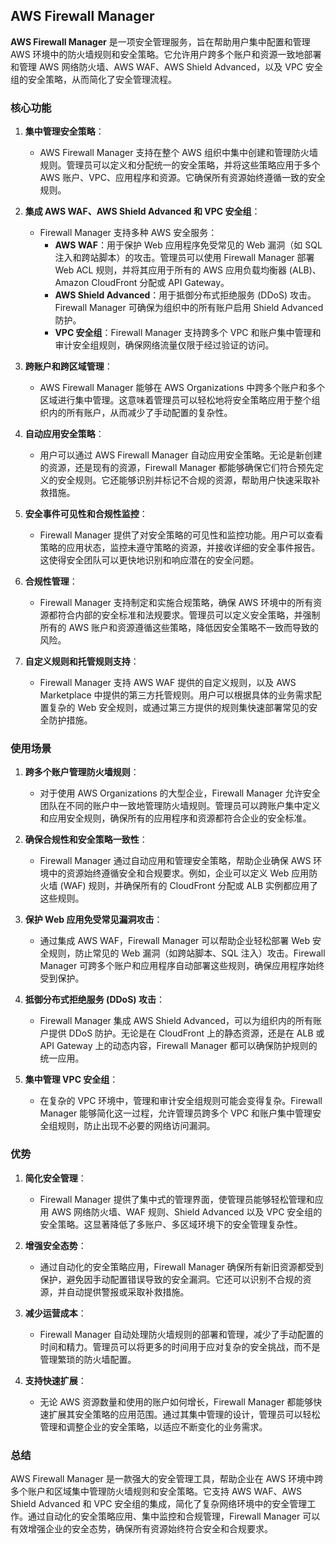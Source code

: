 ## AWS Firewall Manager

**AWS Firewall Manager** 是一项安全管理服务，旨在帮助用户集中配置和管理 AWS 环境中的防火墙规则和安全策略。它允许用户跨多个账户和资源一致地部署和管理 AWS 网络防火墙、AWS WAF、AWS Shield Advanced，以及 VPC 安全组的安全策略，从而简化了安全管理流程。

### 核心功能

1. **集中管理安全策略**：
   - AWS Firewall Manager 支持在整个 AWS 组织中集中创建和管理防火墙规则。管理员可以定义和分配统一的安全策略，并将这些策略应用于多个 AWS 账户、VPC、应用程序和资源。它确保所有资源始终遵循一致的安全规则。

2. **集成 AWS WAF、AWS Shield Advanced 和 VPC 安全组**：
   - Firewall Manager 支持多种 AWS 安全服务：
     - **AWS WAF**：用于保护 Web 应用程序免受常见的 Web 漏洞（如 SQL 注入和跨站脚本）的攻击。管理员可以使用 Firewall Manager 部署 Web ACL 规则，并将其应用于所有的 AWS 应用负载均衡器 (ALB)、Amazon CloudFront 分配或 API Gateway。
     - **AWS Shield Advanced**：用于抵御分布式拒绝服务 (DDoS) 攻击。Firewall Manager 可确保为组织中的所有账户启用 Shield Advanced 防护。
     - **VPC 安全组**：Firewall Manager 支持跨多个 VPC 和账户集中管理和审计安全组规则，确保网络流量仅限于经过验证的访问。

3. **跨账户和跨区域管理**：
   - AWS Firewall Manager 能够在 AWS Organizations 中跨多个账户和多个区域进行集中管理。这意味着管理员可以轻松地将安全策略应用于整个组织内的所有账户，从而减少了手动配置的复杂性。

4. **自动应用安全策略**：
   - 用户可以通过 AWS Firewall Manager 自动应用安全策略。无论是新创建的资源，还是现有的资源，Firewall Manager 都能够确保它们符合预先定义的安全规则。它还能够识别并标记不合规的资源，帮助用户快速采取补救措施。

5. **安全事件可见性和合规性监控**：
   - Firewall Manager 提供了对安全策略的可见性和监控功能。用户可以查看策略的应用状态，监控未遵守策略的资源，并接收详细的安全事件报告。这使得安全团队可以更快地识别和响应潜在的安全问题。

6. **合规性管理**：
   - Firewall Manager 支持制定和实施合规策略，确保 AWS 环境中的所有资源都符合内部的安全标准和法规要求。管理员可以定义安全策略，并强制所有的 AWS 账户和资源遵循这些策略，降低因安全策略不一致而导致的风险。

7. **自定义规则和托管规则支持**：
   - Firewall Manager 支持 AWS WAF 提供的自定义规则，以及 AWS Marketplace 中提供的第三方托管规则。用户可以根据具体的业务需求配置复杂的 Web 安全规则，或通过第三方提供的规则集快速部署常见的安全防护措施。

### 使用场景

1. **跨多个账户管理防火墙规则**：
   - 对于使用 AWS Organizations 的大型企业，Firewall Manager 允许安全团队在不同的账户中一致地管理防火墙规则。管理员可以跨账户集中定义和应用安全规则，确保所有的应用程序和资源都符合企业的安全标准。

2. **确保合规性和安全策略一致性**：
   - Firewall Manager 通过自动应用和管理安全策略，帮助企业确保 AWS 环境中的资源始终遵循安全和合规要求。例如，企业可以定义 Web 应用防火墙 (WAF) 规则，并确保所有的 CloudFront 分配或 ALB 实例都应用了这些规则。

3. **保护 Web 应用免受常见漏洞攻击**：
   - 通过集成 AWS WAF，Firewall Manager 可以帮助企业轻松部署 Web 安全规则，防止常见的 Web 漏洞（如跨站脚本、SQL 注入）攻击。Firewall Manager 可跨多个账户和应用程序自动部署这些规则，确保应用程序始终受到保护。

4. **抵御分布式拒绝服务 (DDoS) 攻击**：
   - Firewall Manager 集成 AWS Shield Advanced，可以为组织内的所有账户提供 DDoS 防护。无论是在 CloudFront 上的静态资源，还是在 ALB 或 API Gateway 上的动态内容，Firewall Manager 都可以确保防护规则的统一应用。

5. **集中管理 VPC 安全组**：
   - 在复杂的 VPC 环境中，管理和审计安全组规则可能会变得复杂。Firewall Manager 能够简化这一过程，允许管理员跨多个 VPC 和账户集中管理安全组规则，防止出现不必要的网络访问漏洞。

### 优势

1. **简化安全管理**：
   - Firewall Manager 提供了集中式的管理界面，使管理员能够轻松管理和应用 AWS 网络防火墙、WAF 规则、Shield Advanced 以及 VPC 安全组的安全策略。这显著降低了多账户、多区域环境下的安全管理复杂性。

2. **增强安全态势**：
   - 通过自动化的安全策略应用，Firewall Manager 确保所有新旧资源都受到保护，避免因手动配置错误导致的安全漏洞。它还可以识别不合规的资源，并自动提供警报或采取补救措施。

3. **减少运营成本**：
   - Firewall Manager 自动处理防火墙规则的部署和管理，减少了手动配置的时间和精力。管理员可以将更多的时间用于应对复杂的安全挑战，而不是管理繁琐的防火墙配置。

4. **支持快速扩展**：
   - 无论 AWS 资源数量和使用的账户如何增长，Firewall Manager 都能够快速扩展其安全策略的应用范围。通过其集中管理的设计，管理员可以轻松管理和调整企业的安全策略，以适应不断变化的业务需求。

### 总结

AWS Firewall Manager 是一款强大的安全管理工具，帮助企业在 AWS 环境中跨多个账户和区域集中管理防火墙规则和安全策略。它支持 AWS WAF、AWS Shield Advanced 和 VPC 安全组的集成，简化了复杂网络环境中的安全管理工作。通过自动化的安全策略应用、集中监控和合规管理，Firewall Manager 可以有效增强企业的安全态势，确保所有资源始终符合安全和合规要求。